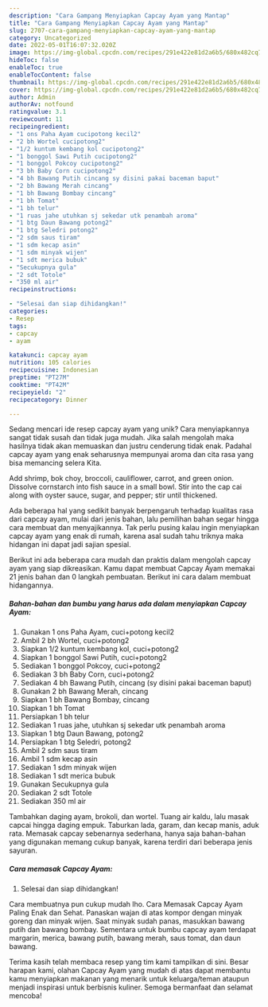 ```yaml
---
description: "Cara Gampang Menyiapkan Capcay Ayam yang Mantap"
title: "Cara Gampang Menyiapkan Capcay Ayam yang Mantap"
slug: 2707-cara-gampang-menyiapkan-capcay-ayam-yang-mantap
category: Uncategorized
date: 2022-05-01T16:07:32.020Z
image: https://img-global.cpcdn.com/recipes/291e422e81d2a6b5/680x482cq70/capcay-ayam-foto-resep-utama.jpg
hideToc: false
enableToc: true
enableTocContent: false
thumbnail: https://img-global.cpcdn.com/recipes/291e422e81d2a6b5/680x482cq70/capcay-ayam-foto-resep-utama.jpg
cover: https://img-global.cpcdn.com/recipes/291e422e81d2a6b5/680x482cq70/capcay-ayam-foto-resep-utama.jpg
author: Admin
authorAv: notfound
ratingvalue: 3.1
reviewcount: 11
recipeingredient:
- "1 ons Paha Ayam cucipotong kecil2"
- "2 bh Wortel cucipotong2"
- "1/2 kuntum kembang kol cucipotong2"
- "1 bonggol Sawi Putih cucipotong2"
- "1 bonggol Pokcoy cucipotong2"
- "3 bh Baby Corn cucipotong2"
- "4 bh Bawang Putih cincang sy disini pakai baceman baput"
- "2 bh Bawang Merah cincang"
- "1 bh Bawang Bombay cincang"
- "1 bh Tomat"
- "1 bh telur"
- "1 ruas jahe utuhkan sj sekedar utk penambah aroma"
- "1 btg Daun Bawang potong2"
- "1 btg Seledri potong2"
- "2 sdm saus tiram"
- "1 sdm kecap asin"
- "1 sdm minyak wijen"
- "1 sdt merica bubuk"
- "Secukupnya gula"
- "2 sdt Totole"
- "350 ml air"
recipeinstructions:

- "Selesai dan siap dihidangkan!"
categories:
- Resep
tags:
- capcay
- ayam

katakunci: capcay ayam 
nutrition: 105 calories
recipecuisine: Indonesian
preptime: "PT27M"
cooktime: "PT42M"
recipeyield: "2"
recipecategory: Dinner

---
```





Sedang mencari ide resep capcay ayam yang unik? Cara menyiapkannya sangat tidak susah dan tidak juga mudah. Jika salah mengolah maka hasilnya tidak akan memuaskan dan justru cenderung tidak enak. Padahal capcay ayam yang enak seharusnya mempunyai aroma dan cita rasa yang bisa memancing selera Kita.





Add shrimp, bok choy, broccoli, cauliflower, carrot, and green onion. Dissolve cornstarch into fish sauce in a small bowl. Stir into the cap cai along with oyster sauce, sugar, and pepper; stir until thickened.

Ada beberapa hal yang sedikit banyak berpengaruh terhadap kualitas rasa dari capcay ayam, mulai dari jenis bahan, lalu pemilihan bahan segar hingga cara membuat dan menyajikannya. Tak perlu pusing kalau ingin menyiapkan capcay ayam yang enak di rumah, karena asal sudah tahu triknya maka hidangan ini dapat jadi sajian spesial.






Berikut ini ada beberapa cara mudah dan praktis dalam mengolah capcay ayam yang siap dikreasikan. Kamu dapat membuat Capcay Ayam memakai 21 jenis bahan dan 0 langkah pembuatan. Berikut ini cara dalam membuat hidangannya.

<!--inarticleads1-->

##### Bahan-bahan dan bumbu yang harus ada dalam menyiapkan Capcay Ayam:

1. Gunakan 1 ons Paha Ayam, cuci+potong kecil2
1. Ambil 2 bh Wortel, cuci+potong2
1. Siapkan 1/2 kuntum kembang kol, cuci+potong2
1. Siapkan 1 bonggol Sawi Putih, cuci+potong2
1. Sediakan 1 bonggol Pokcoy, cuci+potong2
1. Sediakan 3 bh Baby Corn, cuci+potong2
1. Sediakan 4 bh Bawang Putih, cincang (sy disini pakai baceman baput)
1. Gunakan 2 bh Bawang Merah, cincang
1. Siapkan 1 bh Bawang Bombay, cincang
1. Siapkan 1 bh Tomat
1. Persiapkan 1 bh telur
1. Sediakan 1 ruas jahe, utuhkan sj sekedar utk penambah aroma
1. Siapkan 1 btg Daun Bawang, potong2
1. Persiapkan 1 btg Seledri, potong2
1. Ambil 2 sdm saus tiram
1. Ambil 1 sdm kecap asin
1. Sediakan 1 sdm minyak wijen
1. Sediakan 1 sdt merica bubuk
1. Gunakan Secukupnya gula
1. Sediakan 2 sdt Totole
1. Sediakan 350 ml air


Tambahkan daging ayam, brokoli, dan wortel. Tuang air kaldu, lalu masak capcai hingga daging empuk. Taburkan lada, garam, dan kecap manis, aduk rata. Memasak capcay sebenarnya sederhana, hanya saja bahan-bahan yang digunakan memang cukup banyak, karena terdiri dari beberapa jenis sayuran. 

<!--inarticleads2-->

##### Cara memasak Capcay Ayam:


1. Selesai dan siap dihidangkan!

Cara membuatnya pun cukup mudah lho. Cara Memasak Capcay Ayam Paling Enak dan Sehat. Panaskan wajan di atas kompor dengan minyak goreng dan minyak wijen. Saat minyak sudah panas, masukkan bawang putih dan bawang bombay. Sementara untuk bumbu capcay ayam terdapat margarin, merica, bawang putih, bawang merah, saus tomat, dan daun bawang. 

Terima kasih telah membaca resep yang tim kami tampilkan di sini. Besar harapan kami, olahan Capcay Ayam yang mudah di atas dapat membantu kamu menyiapkan makanan yang menarik untuk keluarga/teman ataupun menjadi inspirasi untuk berbisnis kuliner. Semoga bermanfaat dan selamat mencoba!
